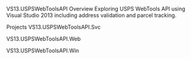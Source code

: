 VS13.USPSWebToolsAPI
Overview
Exploring USPS WebTools API using Visual Studio 2013 including address validation and parcel tracking.

Projects
VS13.USPSWebToolsAPI.Svc
 

VS13.USPSWebToolsAPI.Web


VS13.USPSWebToolsAPI.Win
